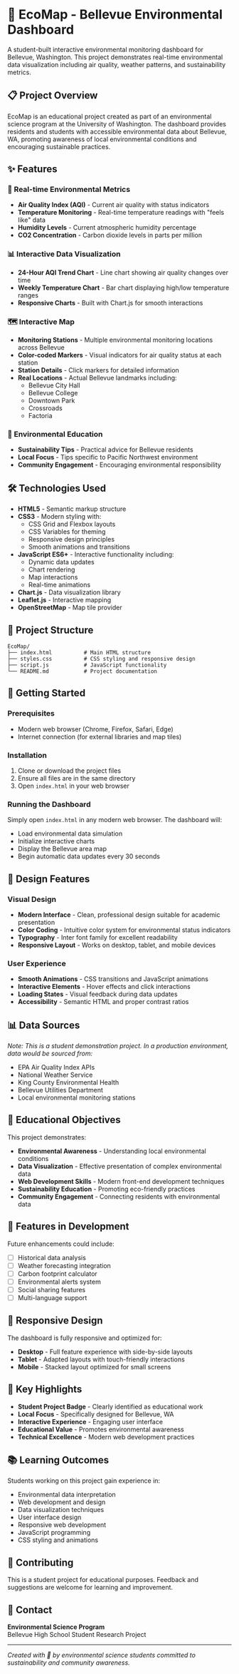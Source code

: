 # 🌱 EcoMap - Bellevue Environmental Dashboard

A student-built interactive environmental monitoring dashboard for Bellevue, Washington. This project demonstrates real-time environmental data visualization including air quality, weather patterns, and sustainability metrics.

## 📋 Project Overview

EcoMap is an educational project created as part of an environmental science program at the University of Washington. The dashboard provides residents and students with accessible environmental data about Bellevue, WA, promoting awareness of local environmental conditions and encouraging sustainable practices.

## ✨ Features

### 🎯 Real-time Environmental Metrics
- **Air Quality Index (AQI)** - Current air quality with status indicators
- **Temperature Monitoring** - Real-time temperature readings with "feels like" data
- **Humidity Levels** - Current atmospheric humidity percentage
- **CO2 Concentration** - Carbon dioxide levels in parts per million

### 📊 Interactive Data Visualization
- **24-Hour AQI Trend Chart** - Line chart showing air quality changes over time
- **Weekly Temperature Chart** - Bar chart displaying high/low temperature ranges
- **Responsive Charts** - Built with Chart.js for smooth interactions

### 🗺️ Interactive Map
- **Monitoring Stations** - Multiple environmental monitoring locations across Bellevue
- **Color-coded Markers** - Visual indicators for air quality status at each station
- **Station Details** - Click markers for detailed information
- **Real Locations** - Actual Bellevue landmarks including:
  - Bellevue City Hall
  - Bellevue College
  - Downtown Park
  - Crossroads
  - Factoria

### 🌿 Environmental Education
- **Sustainability Tips** - Practical advice for Bellevue residents
- **Local Focus** - Tips specific to Pacific Northwest environment
- **Community Engagement** - Encouraging environmental responsibility

## 🛠️ Technologies Used

- **HTML5** - Semantic markup structure
- **CSS3** - Modern styling with:
  - CSS Grid and Flexbox layouts
  - CSS Variables for theming
  - Responsive design principles
  - Smooth animations and transitions
- **JavaScript ES6+** - Interactive functionality including:
  - Dynamic data updates
  - Chart rendering
  - Map interactions
  - Real-time animations
- **Chart.js** - Data visualization library
- **Leaflet.js** - Interactive mapping
- **OpenStreetMap** - Map tile provider

## 📁 Project Structure

```
EcoMap/
├── index.html          # Main HTML structure
├── styles.css          # CSS styling and responsive design
├── script.js           # JavaScript functionality
└── README.md           # Project documentation
```

## 🚀 Getting Started

### Prerequisites
- Modern web browser (Chrome, Firefox, Safari, Edge)
- Internet connection (for external libraries and map tiles)

### Installation
1. Clone or download the project files
2. Ensure all files are in the same directory
3. Open `index.html` in your web browser

### Running the Dashboard
Simply open `index.html` in any modern web browser. The dashboard will:
- Load environmental data simulation
- Initialize interactive charts
- Display the Bellevue area map
- Begin automatic data updates every 30 seconds

## 🎨 Design Features

### Visual Design
- **Modern Interface** - Clean, professional design suitable for academic presentation
- **Color Coding** - Intuitive color system for environmental status indicators
- **Typography** - Inter font family for excellent readability
- **Responsive Layout** - Works on desktop, tablet, and mobile devices

### User Experience
- **Smooth Animations** - CSS transitions and JavaScript animations
- **Interactive Elements** - Hover effects and click interactions
- **Loading States** - Visual feedback during data updates
- **Accessibility** - Semantic HTML and proper contrast ratios

## 📊 Data Sources

*Note: This is a student demonstration project. In a production environment, data would be sourced from:*

- EPA Air Quality Index APIs
- National Weather Service
- King County Environmental Health
- Bellevue Utilities Department
- Local environmental monitoring stations

## 🎯 Educational Objectives

This project demonstrates:
- **Environmental Awareness** - Understanding local environmental conditions
- **Data Visualization** - Effective presentation of complex environmental data
- **Web Development Skills** - Modern front-end development techniques
- **Sustainability Education** - Promoting eco-friendly practices
- **Community Engagement** - Connecting residents with environmental data

## 🔄 Features in Development

Future enhancements could include:
- [ ] Historical data analysis
- [ ] Weather forecasting integration
- [ ] Carbon footprint calculator
- [ ] Environmental alerts system
- [ ] Social sharing features
- [ ] Multi-language support

## 📱 Responsive Design

The dashboard is fully responsive and optimized for:
- **Desktop** - Full feature experience with side-by-side layouts
- **Tablet** - Adapted layouts with touch-friendly interactions
- **Mobile** - Stacked layout optimized for small screens

## 🌟 Key Highlights

- **Student Project Badge** - Clearly identified as educational work
- **Local Focus** - Specifically designed for Bellevue, WA
- **Interactive Experience** - Engaging user interface
- **Educational Value** - Promotes environmental awareness
- **Technical Excellence** - Modern web development practices

## 📚 Learning Outcomes

Students working on this project gain experience in:
- Environmental data interpretation
- Web development and design
- Data visualization techniques
- User interface design
- Responsive web development
- JavaScript programming
- CSS styling and animations

## 🤝 Contributing

This is a student project for educational purposes. Feedback and suggestions are welcome for learning and improvement.

## 📧 Contact

**Environmental Science Program**  
Bellevue High School 
Student Research Project

---

*Created with 🌱 by environmental science students committed to sustainability and community awareness.*

